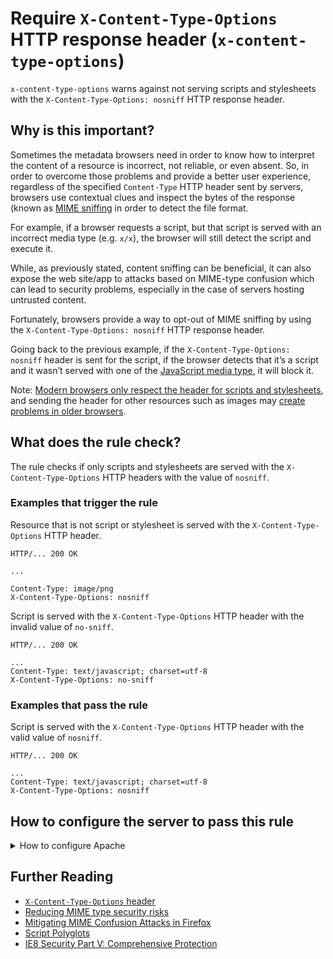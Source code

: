 # Require `X-Content-Type-Options` HTTP response header (`x-content-type-options`)

`x-content-type-options` warns against not serving scripts and
stylesheets with the `X-Content-Type-Options: nosniff` HTTP response
header.

## Why is this important?

Sometimes the metadata browsers need in order to know how to interpret
the content of a resource is incorrect, not reliable, or even absent.
So, in order to overcome those problems and provide a better user
experience, regardless of the specified `Content-Type` HTTP header sent
by servers, browsers use contextual clues and inspect the bytes of the
response (known as [MIME sniffing][mime sniffing spec] in order to detect
the file format.

For example, if a browser requests a script, but that script is served
with an incorrect media type (e.g. `x/x`), the browser will still detect
the script and execute it.

While, as previously stated, content sniffing can be beneficial, it
can also expose the web site/app to attacks based on MIME-type confusion
which can lead to security problems, especially in the case of servers
hosting untrusted content.

Fortunately, browsers provide a way to opt-out of MIME sniffing by
using the `X-Content-Type-Options: nosniff` HTTP response header.

Going back to the previous example, if the `X-Content-Type-Options: nosniff`
header is sent for the script, if the browser detects that it’s a script
and it wasn’t served with one of the [JavaScript media type][javascript
media types], it will block it.

Note: [Modern browsers only respect the header for scripts and
stylesheets][fetch spec blocking], and sending the header for other
resources such as images may [create problems in older browsers][fetch
spec issue].

## What does the rule check?

The rule checks if only scripts and stylesheets are served with the
`X-Content-Type-Options` HTTP headers with the value of `nosniff`.

### Examples that **trigger** the rule

Resource that is not script or stylesheet is served with the
`X-Content-Type-Options` HTTP header.

```text
HTTP/... 200 OK

...

Content-Type: image/png
X-Content-Type-Options: nosniff
```

Script is served with the `X-Content-Type-Options` HTTP header
with the invalid value of `no-sniff`.

```text
HTTP/... 200 OK

...
Content-Type: text/javascript; charset=utf-8
X-Content-Type-Options: no-sniff
```

### Examples that **pass** the rule

Script is served with the `X-Content-Type-Options` HTTP header
with the valid value of `nosniff`.

```text
HTTP/... 200 OK

...
Content-Type: text/javascript; charset=utf-8
X-Content-Type-Options: nosniff
```

## How to configure the server to pass this rule

<!-- markdownlint-disable MD033 -->

<details>
<summary>How to configure Apache</summary>

Presuming the script files use the `.js` or `.mjs` extension, and
the stylesheets `.css`, Apache can be configured to serve the with
the `X-Content-Type-Options` header with the value of `nosniff`
using the [`Header` directive][header directive]:

```apache
<IfModule mod_headers.c>
     <FilesMatch "\.(css|m?js)$">
        Header set X-Content-Type-Options "nosniff"
    </FilesMatch>
</IfModule>
```

Note that:

* The above snippet works with Apache `v2.2.0+`, but you need to have
  [`mod_headers`][mod_headers] [enabled][how to enable apache modules]
  in order for it to take effect.

* If you have access to the [main Apache configuration file][main
  apache conf file] (usually called `httpd.conf`), you should add
  the logic in, for example, a [`<Directory>`][apache directory]
  section in that file. This is usually the recommended way as
  [using `.htaccess` files slows down][htaccess is slow] Apache!

  If you don't have access to the main configuration file (quite
  common with hosting services), just add the snippets in a `.htaccess`
  file in the root of the web site/app.

</details>

<!-- markdownlint-enable MD033 -->

## Further Reading

* [`X-Content-Type-Options` header](https://fetch.spec.whatwg.org/#x-content-type-options-header)
* [Reducing MIME type security risks](https://msdn.microsoft.com/en-us/library/gg622941.aspx)
* [Mitigating MIME Confusion Attacks in Firefox](https://blog.mozilla.org/security/2016/08/26/mitigating-mime-confusion-attacks-in-firefox/)
* [Script Polyglots](https://blogs.msdn.microsoft.com/ieinternals/2014/11/24/script-polyglots/)
* [IE8 Security Part V: Comprehensive Protection](https://blogs.msdn.microsoft.com/ie/2008/07/02/ie8-security-part-v-comprehensive-protection/)

<!-- Link labels: -->

[fetch spec blocking]: https://fetch.spec.whatwg.org/#should-response-to-request-be-blocked-due-to-nosniff%3F
[fetch spec issue]: https://github.com/whatwg/fetch/issues/395
[javascript media types]: https://html.spec.whatwg.org/multipage/scripting.html#javascript-mime-type
[mime sniffing spec]: https://mimesniff.spec.whatwg.org/

<!-- Apache links -->

[apache directory]: https://httpd.apache.org/docs/current/mod/core.html#directory
[header directive]: https://httpd.apache.org/docs/current/mod/mod_headers.html#header
[how to enable apache modules]: https://github.com/h5bp/server-configs-apache/wiki/How-to-enable-Apache-modules
[htaccess is slow]: https://httpd.apache.org/docs/current/howto/htaccess.html#when
[main apache conf file]: https://httpd.apache.org/docs/current/configuring.html#main
[mod_headers]: https://httpd.apache.org/docs/current/mod/mod_headers.html
[mod_mime]: https://httpd.apache.org/docs/current/mod/mod_mime.html

